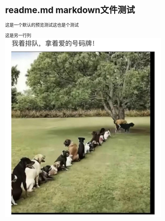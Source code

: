 # readme.md markdown文件测试

这是一个默认的预览测试这也是个测试

这是另一行列
![图2](https://github.com/Light-Power/MyPic/blob/img/img/v2-cc228a95836a739de2ddf2590a576f3e_r.jpeg)